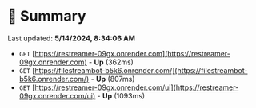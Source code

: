 # 📖 Summary
Last updated: **5/14/2024, 8:34:06 AM**

- `GET` [https://restreamer-09gx.onrender.com](https://restreamer-09gx.onrender.com) - **Up** (362ms)
- `GET` [https://filestreambot-b5k6.onrender.com/](https://filestreambot-b5k6.onrender.com/) - **Up** (807ms)
- `GET` [https://restreamer-09gx.onrender.com/ui](https://restreamer-09gx.onrender.com/ui) - **Up** (1093ms)
